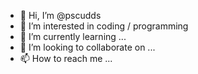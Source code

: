 - 👋 Hi, I’m @pscudds
- 👀 I’m interested in coding / programming
- 🌱 I’m currently learning ...
- 💞️ I’m looking to collaborate on ...
- 📫 How to reach me ...

<!---
pscudds/pscudds is a ✨ special ✨ repository because its `README.md` (this file) appears on your GitHub profile.
You can click the Preview link to take a look at your changes.
--->
